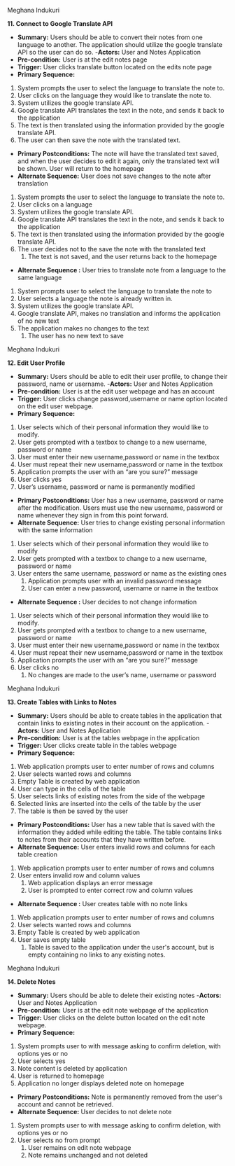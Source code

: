 Meghana Indukuri

**11.  Connect to Google Translate API**

- **Summary:**
Users should be able to convert their notes from one language to another. The application should utilize the google translate API so the user can do so.
-**Actors:**
    	User and Notes Application
- **Pre-condition:**
User is at the edit notes page
- **Trigger:**
User clicks translate button located on the edits note page
- **Primary Sequence:**
1. System prompts the user to select the language to translate the note to.
2. User clicks on the language they would like to translate the note to.
3. System utilizes the google translate API.
4. Google translate API translates the text in the note, and sends it back to the application
5. The text is then translated using the information provided by the google translate API.
6. The user can then save the note with the translated text.
- **Primary Postconditions:**
The note will have the translated text saved, and when the user decides to edit it again, only the translated text will be shown. User will return to the homepage
- **Alternate Sequence:**
User does not save changes to the note after translation
1. System prompts the user to select the language to translate the note to.
2. User clicks on a language
3. System utilizes the google translate API.
4. Google translate API translates the text in the note, and sends it back to the application
5. The text is then translated using the information provided by the google translate API.
6. The user decides not to the save the note with the translated text
    1. The text is not saved, and the user returns back to the homepage
- **Alternate Sequence :**
User tries to translate note from a language to the same language
1. System prompts user to select the language to translate the note to
2. User selects a language the note is already written in.
3. System utilizes the google translate API.
4. Google translate API, makes no translation and informs the application of no new text
5. The application makes no changes to the text
    1. The user has no new text to save


Meghana Indukuri

**12.  Edit User Profile**

- **Summary:**
Users should be able to edit their user profile, to change their password, name or username.
-**Actors:**
User and Notes Application
- **Pre-condition:**
User is at the edit user webpage and has an account
- **Trigger:**
User clicks change password,username or name option located on the edit user webpage.
- **Primary Sequence:**
1. User selects which of their personal information they would like to modify.
2. User gets prompted with a textbox to change to a new username, password or name
3. User must enter their new username,password or name in the textbox
4. User must repeat their new username,password or name in the textbox
5. Application prompts the user with an “are you sure?” message
6. User clicks yes
7. User’s username, password or name is permanently modified
- **Primary Postconditions:**
User has a new username, password or name after the modification. Users must use the new username, password or name whenever they sign in from this point forward.
- **Alternate Sequence:**
User tries to change existing personal information with the same information
1. User selects which of their personal information they would like to modify
2. User gets prompted with a textbox to change to a new username, password or name
3. User enters the same username, password or name as the existing ones
    1. Application prompts user with an invalid password message
    2. User can enter a new password, username or name in the textbox
- **Alternate Sequence :**
User decides to not change information
1. User selects which of their personal information they would like to modify.
2. User gets prompted with a textbox to change to a new username, password or name
3. User must enter their new username,password or name in the textbox
4. User must repeat their new username,password or name in the textbox
5. Application prompts the user with an “are you sure?” message
6. User clicks no
    1. No changes are made to the user’s name, username or password

Meghana Indukuri

**13.  Create Tables with Links to Notes**

- **Summary:**
Users should be able to create tables in the application that contain links to existing notes in their account on the application.
-**Actors:**
User and Notes Application
- **Pre-condition:**
User is at the tables webpage in the application
- **Trigger:**
User clicks create table in the tables webpage
- **Primary Sequence:**
1. Web application prompts user to enter number of rows and columns
2. User selects wanted rows and columns
3. Empty Table is created by web application
4. User can type in the cells of the table
5. User selects links of existing notes from the side of the webpage
6. Selected links are inserted into the cells of the table by the user
7. The table is then be saved by the user
- **Primary Postconditions:**
User has a new table that is saved with the information they added while editing the table. The table contains links to notes from their accounts that they have written before.
- **Alternate Sequence:**
User enters invalid rows and columns for each table creation
1. Web application prompts user to enter number of rows and columns
2. User enters invalid row and column values
    1. Web application displays an error message
    2. User is prompted to enter correct row and column values
- **Alternate Sequence :**
User creates table with no note links
1. Web application prompts user to enter number of rows and columns
2. User selects wanted rows and columns
3. Empty Table is created by web application
4. User saves empty table
    1. Table is saved to the application under the user's account, but is empty containing no links to any existing notes.

Meghana Indukuri

**14.  Delete Notes**

- **Summary:**
Users should be able to delete their existing notes
-**Actors:**
User and Notes Application
- **Pre-condition:**
User is at the edit note webpage of the application
- **Trigger:**
User clicks on the delete button located on the edit note webpage.
- **Primary Sequence:**
1. System prompts user to with message asking to confirm deletion, with options yes or no
2. User selects yes
3. Note content is deleted by application
4. User is returned to homepage
5. Application no longer displays deleted note on homepage
- **Primary Postconditions:**
Note is permanently removed from the user's account and cannot be retrieved.
- **Alternate Sequence:**
User decides to not delete note
1. System prompts user to with message asking to confirm deletion, with options yes or no
2. User selects no from prompt
    1. User remains on edit note webpage
    2. Note remains unchanged and not deleted


